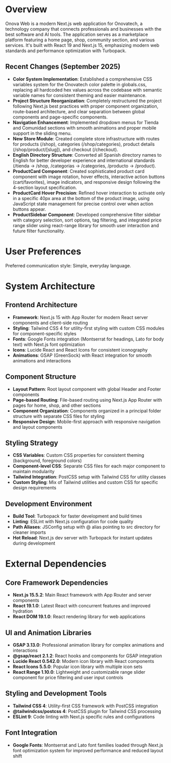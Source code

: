 # Overview

Onova Web is a modern Next.js web application for Onovatech, a technology company that connects professionals and businesses with the best software and AI tools. The application serves as a marketplace platform featuring a home page, shop, community section, and various services. It's built with React 19 and Next.js 15, emphasizing modern web standards and performance optimization with Turbopack.

## Recent Changes (September 2025)
- **Color System Implementation**: Established a comprehensive CSS variables system for the Onovatech color palette in globals.css, replacing all hardcoded hex values across the codebase with semantic variable names for consistent theming and easier maintenance.
- **Project Structure Reorganization**: Completely restructured the project following Next.js best practices with proper component organization, route-based architecture, and clear separation between global components and page-specific components.
- **Navigation Enhancement**: Implemented dropdown menus for Tienda and Comunidad sections with smooth animations and proper mobile support in the sliding menu.
- **New Store Module**: Created complete store infrastructure with routes for products (/shop), categories (/shop/categories), product details (/shop/product/[slug]), and checkout (/checkout).
- **English Directory Structure**: Converted all Spanish directory names to English for better developer experience and international standards (/tienda → /shop, /categorias → /categories, /producto → /product).
- **ProductCard Component**: Created sophisticated product card component with image rotation, hover effects, interactive action buttons (cart/favorites), image indicators, and responsive design following the 4-section layout specification.
- **ProductCard Hover Precision**: Refined hover interaction to activate only in a specific 40px area at the bottom of the product image, using JavaScript state management for precise control over when action buttons appear.
- **ProductSidebar Component**: Developed comprehensive filter sidebar with category selection, sort options, tag filtering, and integrated price range slider using react-range library for smooth user interaction and future filter functionality.

# User Preferences

Preferred communication style: Simple, everyday language.

# System Architecture

## Frontend Architecture
- **Framework**: Next.js 15 with App Router for modern React server components and client-side routing
- **Styling**: Tailwind CSS 4 for utility-first styling with custom CSS modules for component-specific styles
- **Fonts**: Google Fonts integration (Montserrat for headings, Lato for body text) with Next.js font optimization
- **Icons**: Lucide React and React Icons for consistent iconography
- **Animations**: GSAP (GreenSock) with React integration for smooth animations and interactions

## Component Structure
- **Layout Pattern**: Root layout component with global Header and Footer components
- **Page-based Routing**: File-based routing using Next.js App Router with pages for home, shop, and other sections
- **Component Organization**: Components organized in a principal folder structure with separate CSS files for styling
- **Responsive Design**: Mobile-first approach with responsive navigation and layout components

## Styling Strategy
- **CSS Variables**: Custom CSS properties for consistent theming (background, foreground colors)
- **Component-level CSS**: Separate CSS files for each major component to maintain modularity
- **Tailwind Integration**: PostCSS setup with Tailwind CSS for utility classes
- **Custom Styling**: Mix of Tailwind utilities and custom CSS for specific design requirements

## Development Environment
- **Build Tool**: Turbopack for faster development and build times
- **Linting**: ESLint with Next.js configuration for code quality
- **Path Aliases**: JSConfig setup with @ alias pointing to src directory for cleaner imports
- **Hot Reload**: Next.js dev server with Turbopack for instant updates during development

# External Dependencies

## Core Framework Dependencies
- **Next.js 15.5.2**: Main React framework with App Router and server components
- **React 19.1.0**: Latest React with concurrent features and improved hydration
- **React DOM 19.1.0**: React rendering library for web applications

## UI and Animation Libraries
- **GSAP 3.13.0**: Professional animation library for complex animations and interactions
- **@gsap/react 2.1.2**: React hooks and components for GSAP integration
- **Lucide React 0.542.0**: Modern icon library with React components
- **React Icons 5.5.0**: Popular icon library with multiple icon sets
- **React Range 1.10.0**: Lightweight and customizable range slider component for price filtering and user input controls

## Styling and Development Tools
- **Tailwind CSS 4**: Utility-first CSS framework with PostCSS integration
- **@tailwindcss/postcss 4**: PostCSS plugin for Tailwind CSS processing
- **ESLint 9**: Code linting with Next.js specific rules and configurations

## Font Integration
- **Google Fonts**: Montserrat and Lato font families loaded through Next.js font optimization system for improved performance and reduced layout shift
